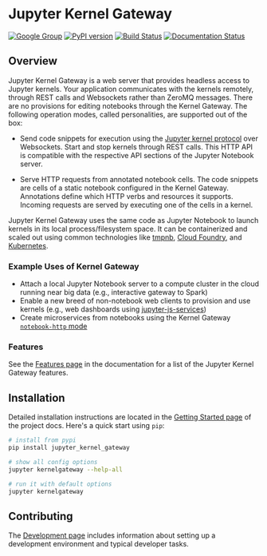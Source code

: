 # Jupyter Kernel Gateway

[![Google Group](https://img.shields.io/badge/-Google%20Group-lightgrey.svg)](https://groups.google.com/forum/#!forum/jupyter) 
[![PyPI version](https://badge.fury.io/py/jupyter_kernel_gateway.svg)](https://badge.fury.io/py/jupyter_kernel_gateway)
[![Build Status](https://travis-ci.org/jupyter/kernel_gateway.svg?branch=master)](https://travis-ci.org/jupyter/kernel_gateway)
[![Documentation Status](http://readthedocs.org/projects/jupyter-kernel-gateway/badge/?version=latest)](https://jupyter-kernel-gateway.readthedocs.io/en/latest/?badge=latest)

## Overview

Jupyter Kernel Gateway is a web server that provides headless access to
Jupyter kernels. Your application communicates with the kernels remotely,
through REST calls and Websockets rather than ZeroMQ messages.
There are no provisions for editing notebooks through the Kernel Gateway.
The following operation modes, called personalities, are supported
out of the box:

* Send code snippets for execution using the
  [Jupyter kernel protocol](https://jupyter-client.readthedocs.io/en/latest/messaging.html)
  over Websockets. Start and stop kernels through REST calls.
  This HTTP API is compatible with the respective API sections
  of the Jupyter Notebook server.

* Serve HTTP requests from annotated notebook cells. The code snippets
  are cells of a static notebook configured in the Kernel Gateway.
  Annotations define which HTTP verbs and resources it supports.
  Incoming requests are served by executing one of the cells in a kernel.

Jupyter Kernel Gateway uses the same code as Jupyter Notebook
to launch kernels in its local process/filesystem space.
It can be containerized and scaled out using common technologies like [tmpnb](https://github.com/jupyter/tmpnb), [Cloud Foundry](https://github.com/cloudfoundry), and [Kubernetes](http://kubernetes.io/).

### Example Uses of Kernel Gateway

* Attach a local Jupyter Notebook server to a compute cluster in the cloud running near big data (e.g., interactive gateway to Spark)
* Enable a new breed of non-notebook web clients to provision and use kernels (e.g., web dashboards using [jupyter-js-services](https://github.com/jupyter/jupyter-js-services))
* Create microservices from notebooks using the Kernel Gateway [`notebook-http` mode](https://jupyter-kernel-gateway.readthedocs.io/en/latest/http-mode.html)

### Features

See the [Features page](https://jupyter-kernel-gateway.readthedocs.io/en/latest/features.html) in the 
documentation for a list of the Jupyter Kernel Gateway features.

## Installation

Detailed installation instructions are located in the 
[Getting Started page](https://jupyter-kernel-gateway.readthedocs.io/en/latest/getting-started.html)
of the project docs. Here's a quick start using `pip`:

```bash
# install from pypi
pip install jupyter_kernel_gateway

# show all config options
jupyter kernelgateway --help-all

# run it with default options
jupyter kernelgateway
```

## Contributing

The [Development page](https://jupyter-kernel-gateway.readthedocs.io/en/latest/devinstall.html) includes information about setting up a development environment and typical developer tasks.
